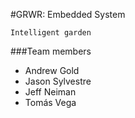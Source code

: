 #GRWR: Embedded System

	Intelligent garden

###Team members
- Andrew Gold
- Jason Sylvestre
- Jeff Neiman
- Tomás Vega
